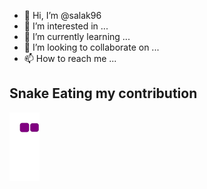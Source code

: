 - 👋 Hi, I’m @salak96
- 👀 I’m interested in ...
- 🌱 I’m currently learning ...
- 💞️ I’m looking to collaborate on ...
- 📫 How to reach me ...


## Snake Eating my contribution
![snake gif](https://github.com/salak96/salak96/blob/output/github-contribution-grid-snake.gif)
